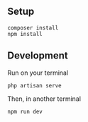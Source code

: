 ## Setup
```
composer install
npm install
```

## Development
Run on your terminal
```
php artisan serve
```
Then, in another terminal
```
npm run dev
```